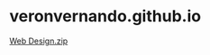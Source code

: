 # veronvernando.github.io
[Web Design.zip](https://github.com/VeronVernando/veronvernando.github.io/files/7743924/Web.Design.zip)
